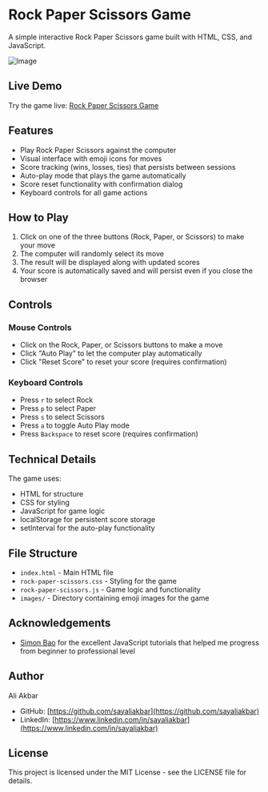 # Rock Paper Scissors Game

A simple interactive Rock Paper Scissors game built with HTML, CSS, and JavaScript.

![Image](https://github.com/user-attachments/assets/de94cb5c-1ab8-4ecc-833f-6cbe4704be0c)

## Live Demo

Try the game live: [Rock Paper Scissors Game](https://sayaliakbar.github.io/rock-paper-scissors/)

## Features

- Play Rock Paper Scissors against the computer
- Visual interface with emoji icons for moves
- Score tracking (wins, losses, ties) that persists between sessions
- Auto-play mode that plays the game automatically
- Score reset functionality with confirmation dialog
- Keyboard controls for all game actions

## How to Play

1. Click on one of the three buttons (Rock, Paper, or Scissors) to make your move
2. The computer will randomly select its move
3. The result will be displayed along with updated scores
4. Your score is automatically saved and will persist even if you close the browser

## Controls

### Mouse Controls

- Click on the Rock, Paper, or Scissors buttons to make a move
- Click "Auto Play" to let the computer play automatically
- Click "Reset Score" to reset your score (requires confirmation)

### Keyboard Controls

- Press `r` to select Rock
- Press `p` to select Paper
- Press `s` to select Scissors
- Press `a` to toggle Auto Play mode
- Press `Backspace` to reset score (requires confirmation)

## Technical Details

The game uses:

- HTML for structure
- CSS for styling
- JavaScript for game logic
- localStorage for persistent score storage
- setInterval for the auto-play functionality

## File Structure

- `index.html` - Main HTML file
- `rock-paper-scissors.css` - Styling for the game
- `rock-paper-scissors.js` - Game logic and functionality
- `images/` - Directory containing emoji images for the game

## Acknowledgements

- [Simon Bao](http://supersimple.dev/) for the excellent JavaScript tutorials that helped me progress from beginner to professional level

## Author

Ali Akbar

- GitHub: [https://github.com/sayaliakbar](https://github.com/sayaliakbar)
- LinkedIn: [https://www.linkedin.com/in/sayaliakbar](https://www.linkedin.com/in/sayaliakbar)

## License

This project is licensed under the MIT License - see the LICENSE file for details.
